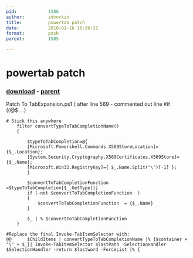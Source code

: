 ```yaml
---
pid:            1586
author:         idvorkin
title:          powertab patch
date:           2010-01-16 16:26:22
format:         posh
parent:         1585

---
```


# powertab patch

### [download](//scripts/1586.ps1) - [parent](//scripts/1585.md)

Patch To TabExpansion.ps1
( after line 569 - commented out line #if ((@$....)

```posh
# Stick this anywhere
    filter convertTypeToTabCompletionName()
    {

        $typeToTabCompletion=@{
        [Microsoft.Powershell.Commands.X509StoreLocation]={$_.Location};
        [System.Security.Cryptography.X509Certificates.X509Store]={$_.Name};
        [Microsoft.Win32.RegistryKey]={ $_.Name.Split("\")[-1] };
        }

        $convertToTabCompletionFunction =$typeToTabCompletion[$_.GetType()]
        if (-not $convertToTabCompletionFunction  )
        {
            $convertToTabCompletionFunction  = {$_.Name}
        }

        $_ | % $convertToTabCompletionFunction 
    }

#Replace the final Invoke-TabItemSelector with: 
@@      $ChildItems | convertTypeToTabCompletionName |% {$container + "\" + $_}| Invoke-TabItemSelector $lastPath -SelectionHandler $SelectionHandler -return $lastword -ForceList |% {

```
